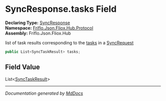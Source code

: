 ﻿<!--  
  <auto-generated>   
    The contents of this file were generated by a tool.  
    Changes to this file may be list if the file is regenerated  
  </auto-generated>   
-->

# SyncResponse.tasks Field

**Declaring Type:** [SyncResponse](../index.md)  
**Namespace:** [Friflo.Json.Fliox.Hub.Protocol](../../index.md)  
**Assembly:** Friflo.Json.Fliox.Hub

list of task results corresponding to the [tasks](../../SyncRequest/fields/tasks.md) in a [SyncRequest](../../SyncRequest/index.md)

```csharp
public List<SyncTaskResult> tasks;
```

## Field Value

List\<[SyncTaskResult](../../Tasks/SyncTaskResult/index.md)\>

___

*Documentation generated by [MdDocs](https://github.com/ap0llo/mddocs)*
